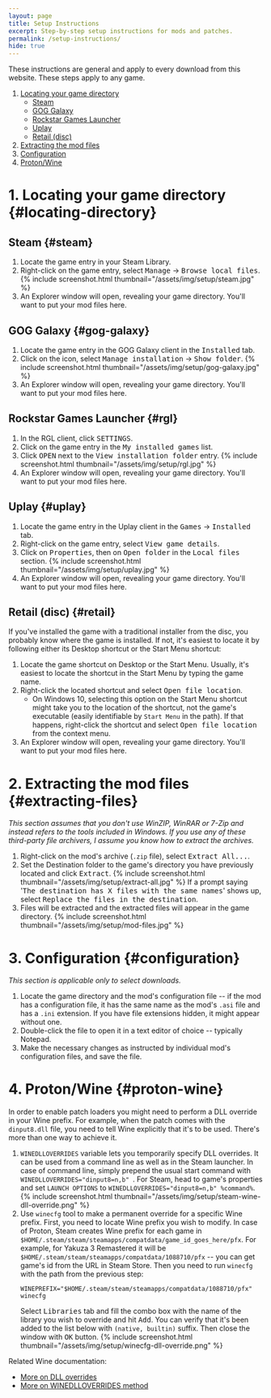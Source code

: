 ```yaml
---
layout: page
title: Setup Instructions
excerpt: Step-by-step setup instructions for mods and patches.
permalink: /setup-instructions/
hide: true
---
```


These instructions are general and apply to every download from this website.
These steps apply to any game.

1. [Locating your game directory](#locating-directory)
    * [Steam](#steam)
    * [GOG Galaxy](#gog-galaxy)
    * [Rockstar Games Launcher](#rgl)
    * [Uplay](#uplay)
    * [Retail (disc)](#retail)
2. [Extracting the mod files](#extracting-files)
3. [Configuration](#configuration)
4. [Proton/Wine](#proton-wine)

# 1. Locating your game directory {#locating-directory}

## Steam {#steam}

1. Locate the game entry in your Steam Library.
2. Right-click on the game entry, select <kbd><samp>Manage</samp></kbd> &rarr; <kbd><samp>Browse local files</samp></kbd>.
   {% include screenshot.html thumbnail="/assets/img/setup/steam.jpg" %}
3. An Explorer window will open, revealing your game directory. You'll want to put your mod files here.

## GOG Galaxy {#gog-galaxy}

1. Locate the game entry in the GOG Galaxy client in the <kbd><samp>Installed</samp></kbd> tab.
2. Click on the <i class='fas icomoon icon-gog-settings'></i> icon, select <kbd><samp>Manage installation</samp></kbd> &rarr; <kbd><samp>Show folder</samp></kbd>.
   {% include screenshot.html thumbnail="/assets/img/setup/gog-galaxy.jpg" %}
3. An Explorer window will open, revealing your game directory. You'll want to put your mod files here.

## Rockstar Games Launcher {#rgl}

1. In the RGL client, click <kbd><samp>SETTINGS</samp></kbd>.
2. Click on the game entry in the <kbd><samp>My installed games</samp></kbd> list.
3. Click <kbd><samp>OPEN</samp></kbd> next to the <kbd><samp>View installation folder</samp></kbd> entry.
  {% include screenshot.html thumbnail="/assets/img/setup/rgl.jpg" %}
4. An Explorer window will open, revealing your game directory. You'll want to put your mod files here.

## Uplay {#uplay}

1. Locate the game entry in the Uplay client in the <kbd><samp>Games</samp></kbd> &rarr; <kbd><samp>Installed</samp></kbd> tab.
2. Right-click on the game entry, select <kbd><samp>View game details</samp></kbd>.
3. Click on <kbd><samp>Properties</samp></kbd>, then on <kbd><samp>Open folder</samp></kbd> in the <kbd><samp>Local files</samp></kbd> section.
   {% include screenshot.html thumbnail="/assets/img/setup/uplay.jpg" %}
4. An Explorer window will open, revealing your game directory. You'll want to put your mod files here.

## Retail (disc) {#retail}

If you've installed the game with a traditional installer from the disc, you probably know where the game is installed.
If not, it's easiest to locate it by following either its Desktop shortcut or the Start Menu shortcut:

1. Locate the game shortcut on Desktop or the Start Menu. Usually, it's easiest to locate the shortcut in the Start Menu by typing the game name.
2. Right-click the located shortcut and select <kbd><samp>Open file location</samp></kbd>.
    * On Windows 10, selecting this option on the Start Menu shortcut might take you to the location of the shortcut, not the game's executable
      (easily identifiable by `Start Menu` in the path). If that happens, right-click the shortcut and select <kbd><samp>Open file location</samp></kbd> from the context menu.
3. An Explorer window will open, revealing your game directory. You'll want to put your mod files here.

# 2. Extracting the mod files {#extracting-files}
_This section assumes that you don't use WinZIP, WinRAR or 7-Zip and instead refers to the tools included in Windows._
_If you use any of these third-party file archivers, I assume you know how to extract the archives._

1. Right-click on the mod's archive (`.zip` file), select <kbd><samp>Extract All...</samp></kbd>.
2. Set the Destination folder to the game's directory you have previously located and click <kbd><samp>Extract</samp></kbd>.
   {% include screenshot.html thumbnail="/assets/img/setup/extract-all.jpg" %}
    If a prompt saying '<samp>The destination has X files with the same names</samp>' shows up, select <kbd>Replace the files in the destination</kbd>.
3. Files will be extracted and the extracted files will appear in the game directory.
   {% include screenshot.html thumbnail="/assets/img/setup/mod-files.jpg" %}

# 3. Configuration {#configuration}
_This section is applicable only to select downloads._

1. Locate the game directory and the mod's configuration file -- if the mod has a configuration file,
   it has the same name as the mod's `.asi` file and has a `.ini` extension. If you have file extensions hidden,
   it might appear without one.
2. Double-click the file to open it in a text editor of choice -- typically Notepad.
3. Make the necessary changes as instructed by individual mod's configuration files, and save the file.

# 4. Proton/Wine {#proton-wine}
In order to enable patch loaders you might need to perform a DLL override in your Wine prefix.
For example, when the patch comes with the `dinput8.dll` file, you need to tell Wine explicitly that it's to be used.
There's more than one way to achieve it.

1. `WINEDLLOVERRIDES` variable lets you temporarily specify DLL overrides. It can be used from a command line as well as in the Steam launcher.
   In case of command line, simply prepend the usual start command with `WINEDLLOVERRIDES="dinput8=n,b" `. For Steam, head to game's properties
   and set `LAUNCH OPTIONS` to `WINEDLLOVERRIDES="dinput8=n,b" %command%`.
   {% include screenshot.html thumbnail="/assets/img/setup/steam-wine-dll-override.png" %}
2. Use `winecfg` tool to make a permanent override for a specific Wine prefix. First, you need to locate Wine prefix you wish to modify.
   In case of Proton, Steam creates Wine prefix for each game in `$HOME/.steam/steam/steamapps/compatdata/game_id_goes_here/pfx`. For example,
   for Yakuza 3 Remastered it will be `$HOME/.steam/steam/steamapps/compatdata/1088710/pfx` -- you can get game's id from the URL in Steam Store.
   Then you need to run `winecfg` with the path from the previous step:
   ```
   WINEPREFIX="$HOME/.steam/steam/steamapps/compatdata/1088710/pfx" winecfg
   ```
   Select <kbd><samp>Libraries</samp></kbd> tab and fill the combo box with the name of the library you wish to override and hit <kbd><samp>Add</samp></kbd>.
   You can verify that it's been added to the list below with `(native, builtin)` suffix. Then close the window with <kbd><samp>OK</samp></kbd> button.
   {% include screenshot.html thumbnail="/assets/img/setup/winecfg-dll-override.png" %}


Related Wine documentation:
- [More on DLL overrides](https://wiki.winehq.org/Wine_User's_Guide#DLL_Overrides)
- [More on WINEDLLOVERRIDES method](https://wiki.winehq.org/Wine_User's_Guide#WINEDLLOVERRIDES.3DDLL_Overrides)
